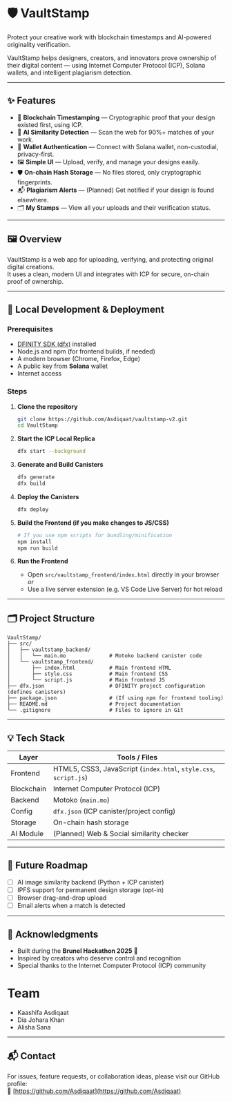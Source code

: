# 🛡️ VaultStamp

Protect your creative work with blockchain timestamps and AI-powered originality verification.

VaultStamp helps designers, creators, and innovators prove ownership of their digital content — using Internet Computer Protocol (ICP), Solana wallets, and intelligent plagiarism detection.

---

## ✨ Features

- 🔏 **Blockchain Timestamping** — Cryptographic proof that your design existed first, using ICP.
- 🧠 **AI Similarity Detection** — Scan the web for 90%+ matches of your work.
- 🔐 **Wallet Authentication** — Connect with Solana wallet, non-custodial, privacy-first.
- 🖼️ **Simple UI** — Upload, verify, and manage your designs easily.
- 🛡️ **On-chain Hash Storage** — No files stored, only cryptographic fingerprints.
- 📬 **Plagiarism Alerts** — (Planned) Get notified if your design is found elsewhere.
- 🗂️ **My Stamps** — View all your uploads and their verification status.

---

## 🖼️ Overview

VaultStamp is a web app for uploading, verifying, and protecting original digital creations.  
It uses a clean, modern UI and integrates with ICP for secure, on-chain proof of ownership.

---

## 🚀 Local Development & Deployment

### Prerequisites

- [DFINITY SDK (dfx)](https://internetcomputer.org/docs/current/developer-docs/setup/sdk-installation/) installed
- Node.js and npm (for frontend builds, if needed)
- A modern browser (Chrome, Firefox, Edge)
- A public key from **Solana** wallet
- Internet access

### Steps

1. **Clone the repository**
    ```bash
    git clone https://github.com/Asdiqaat/vaultstamp-v2.git
    cd VaultStamp
    ```

2. **Start the ICP Local Replica**
    ```bash
    dfx start --background
    ```

3. **Generate and Build Canisters**
    ```bash
    dfx generate
    dfx build
    ```

4. **Deploy the Canisters**
    ```bash
    dfx deploy
    ```

5. **Build the Frontend (if you make changes to JS/CSS)**
    ```bash
    # If you use npm scripts for bundling/minification
    npm install
    npm run build
    ```

6. **Run the Frontend**
    - Open `src/vaultstamp_frontend/index.html` directly in your browser  
      *or*  
    - Use a live server extension (e.g. VS Code Live Server) for hot reload

---

## 🗂️ Project Structure

```
VaultStamp/
├── src/
│   ├── vaultstamp_backend/
│   │   └── main.mo              # Motoko backend canister code
│   └── vaultstamp_frontend/
│       ├── index.html           # Main frontend HTML
│       ├── style.css            # Main frontend CSS
│       └── script.js            # Main frontend JS
├── dfx.json                     # DFINITY project configuration (defines canisters)
├── package.json                 # (If using npm for frontend tooling)
├── README.md                    # Project documentation
└── .gitignore                   # Files to ignore in Git
```

---

## 💡 Tech Stack

| Layer       | Tools / Files                        |
|-------------|-------------------------------------|
| Frontend    | HTML5, CSS3, JavaScript (`index.html`, `style.css`, `script.js`) |
| Blockchain  | Internet Computer Protocol (ICP)    |
| Backend     | Motoko (`main.mo`)                  |
| Config      | `dfx.json` (ICP canister/project config) |
| Storage     | On-chain hash storage               |
| AI Module   | (Planned) Web & Social similarity checker |

---

## 🎯 Future Roadmap

- [ ] AI image similarity backend (Python + ICP canister)
- [ ] IPFS support for permanent design storage (opt-in)
- [ ] Browser drag-and-drop upload
- [ ] Email alerts when a match is detected

---

## 🙌 Acknowledgments

- Built during the **Brunel Hackathon 2025** 🥈
- Inspired by creators who deserve control and recognition  
- Special thanks to the Internet Computer Protocol (ICP) community


# Team
- Kaashifa Asdiqaat
- Dia Johara Khan
- Alisha Sana

---

## 📬 Contact

For issues, feature requests, or collaboration ideas, please visit our GitHub profile:  
🔗 [https://github.com/Asdiqaat](https://github.com/Asdiqaat)
